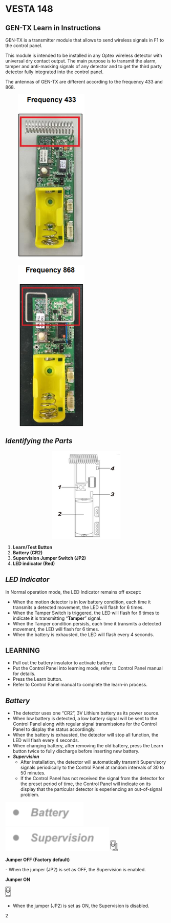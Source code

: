 # VESTA 148

## **GEN-TX Learn in Instructions**

GEN-TX is a transmitter module that allows to send wireless signals in F1 to the control panel.

This module is intended to be installed in any Optex wireless detector with universal dry contact output. The main purpose is to transmit the alarm, tamper and anti-masking signals of any detector and to get the third party detector fully integrated into the control panel.

The antennas of GEN-TX are different according to the frequency 433 and 868.



<div data-full-width="true"><figure><img src=".gitbook/assets/1 (106).png" alt=""><figcaption></figcaption></figure> <figure><img src=".gitbook/assets/2 (114).png" alt=""><figcaption></figcaption></figure></div>

## _**Identifying the Parts**_

<div align="center" data-full-width="true"><figure><img src=".gitbook/assets/3.png" alt="" width="215"><figcaption></figcaption></figure></div>

1. **Learn/Test Button**
2. **Battery (CR2)**
3. **Supervision Jumper Switch (JP2)**
4. **LED indicator (Red)**

## _**LED Indicator**_

In Normal operation mode, the LED Indicator remains off except:

* When the motion detector is in low battery condition, each time it transmits a detected movement, the LED will flash for 6 times.
* When the Tamper Switch is triggered, the LED will flash for 6 times to indicate it is transmitting “**Tamper**” signal.
* When the Tamper condition persists, each time it transmits a detected movement, the LED will flash for 6 times.
* When the battery is exhausted, the LED will flash every 4 seconds.

## LEARNING

* Pull out the battery insulator to activate battery.
* Put the Control Panel into learning mode, refer to Control Panel manual for details.
* Press the Learn button.
* Refer to Control Panel manual to complete the learn-in process.

## _**Battery**_

* The detector uses one “CR2”, 3V Lithium battery as its power source.
* When low battery is detected, a low battery signal will be sent to the Control Panel along with regular signal transmissions for the Control Panel to display the status accordingly.
* When the battery is exhausted, the detector will stop all function, the LED will flash every 4 seconds.
* When changing battery, after removing the old battery, press the Learn button twice to fully discharge before inserting new battery.
* _**Supervision**_
  * After installation, the detector will automatically transmit Supervisory signals periodically to the Control Panel at random intervals of 30 to 50 minutes.
  * If the Control Panel has not received the signal from the detector for the preset period of time, the Control Panel will indicate on its display that the particular detector is experiencing an out-of-signal problem.

![](<.gitbook/assets/5 (65).png>) ![](<.gitbook/assets/6 (45).png>) ![](<.gitbook/assets/7 (41).jpeg>)

**Jumper OFF (Factory default)**

\- When the jumper (JP2) is set as OFF, the Supervision is enabled.

**Jumper ON**

![](<.gitbook/assets/8 (32).jpeg>)

* When the jumper (JP2) is set as ON, the Supervision is disabled.

2
